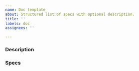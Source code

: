 ```yaml
---
name: Doc template
about: Structured list of specs with optional description.
title: ''
labels: doc
assignees: ''

---
```


### Description



### Specs
